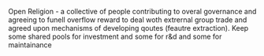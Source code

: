 Open Religion - a collective of people contributing to overal governance and agreeing to funell overflow reward to deal woth extrernal group trade and agreed upon mechanisms of developing qoutes (feautre extraction). Keep some shared pools for investment and some for r&d and some for maintainance